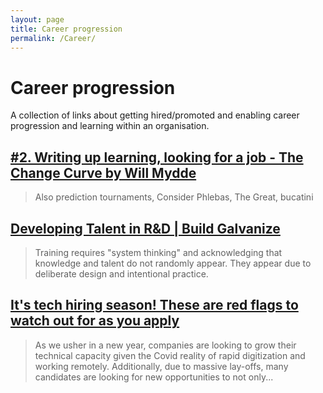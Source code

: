 ```yaml
---
layout: page
title: Career progression
permalink: /Career/
---
```


# Career progression

A collection of links about getting hired/promoted and enabling career progression and learning within an organisation.

## [#2. Writing up learning, looking for a job - The Change Curve by Will Mydde](https://myddelton.substack.com/p/2-writing-up-learning-looking-for-a-job)

> Also prediction tournaments, Consider Phlebas, The Great, bucatini

## [Developing Talent in R&D | Build Galvanize](https://medium.com/galvanize/developing-talent-in-r-d-3fe7aae3e414)

> Training requires "system thinking" and acknowledging that knowledge and talent do not randomly appear. They appear due to deliberate design and intentional practice.

## [It's tech hiring season! These are red flags to watch out for as you apply ](https://catherinekiiru.hashnode.dev/its-tech-hiring-season-these-are-red-flags-to-watch-out-for-as-you-apply-for-jobs)

> As we usher in a new year, companies are looking to grow their technical capacity given the Covid reality of rapid digitization and working remotely. Additionally, due to massive lay-offs, many candidates are looking for new opportunities to not only...
